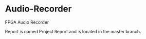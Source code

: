# Audio-Recorder
FPGA Audio Recorder

  Report is named Project Report and is located in the master branch.

